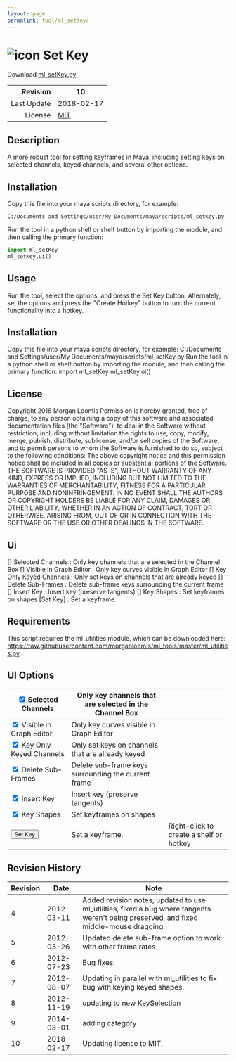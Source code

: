 ```yaml
---
layout: page
permalink: tool/ml_setKey/
---
```


# ![icon](https://raw.githubusercontent.com/morganloomis/ml_tools/master/icons//ml_setKey.png) Set Key
Download [ml_setKey.py](https://raw.githubusercontent.com/morganloomis/ml_tools/master/ml_setKey.py)

| Revision | 10 |
|---:|---|
| Last Update | 2018-02-17 |
| License | [MIT](https://opensource.org/licenses/MIT) |

## Description

 A more robust tool for setting keyframes in Maya, including setting keys on selected channels, keyed channels, and several other options. 

## Installation

Copy this file into your maya scripts directory, for example:

`C:/Documents and Settings/user/My Documents/maya/scripts/ml_setKey.py`

Run the tool in a python shell or shelf button by importing the module, 
and then calling the primary function:

```python
import ml_setKey
ml_setKey.ui()
```

## Usage

 Run the tool, select the options, and press the Set Key button. Alternately, set the options and press the "Create Hotkey" button to turn the current functionality into a hotkey. 

## Installation

 Copy this file into your maya scripts directory, for example: C:/Documents and Settings/user/My Documents/maya/scripts/ml_setKey.py Run the tool in a python shell or shelf button by importing the module, and then calling the primary function: import ml_setKey ml_setKey.ui() 

## License

 Copyright 2018 Morgan Loomis Permission is hereby granted, free of charge, to any person obtaining a copy of this software and associated documentation files (the "Software"), to deal in the Software without restriction, including without limitation the rights to use, copy, modify, merge, publish, distribute, sublicense, and/or sell copies of the Software, and to permit persons to whom the Software is furnished to do so, subject to the following conditions: The above copyright notice and this permission notice shall be included in all copies or substantial portions of the Software. THE SOFTWARE IS PROVIDED "AS IS", WITHOUT WARRANTY OF ANY KIND, EXPRESS OR IMPLIED, INCLUDING BUT NOT LIMITED TO THE WARRANTIES OF MERCHANTABILITY, FITNESS FOR A PARTICULAR PURPOSE AND NONINFRINGEMENT. IN NO EVENT SHALL THE AUTHORS OR COPYRIGHT HOLDERS BE LIABLE FOR ANY CLAIM, DAMAGES OR OTHER LIABILITY, WHETHER IN AN ACTION OF CONTRACT, TORT OR OTHERWISE, ARISING FROM, OUT OF OR IN CONNECTION WITH THE SOFTWARE OR THE USE OR OTHER DEALINGS IN THE SOFTWARE. 

## Ui

 [] Selected Channels : Only key channels that are selected in the Channel Box [] Visible in Graph Editor : Only key curves visible in Graph Editor [] Key Only Keyed Channels : Only set keys on channels that are already keyed [] Delete Sub-Frames : Delete sub-frame keys surrounding the current frame [] Insert Key : Insert key (preserve tangents) [] Key Shapes : Set keyframes on shapes [Set Key] : Set a keyframe. 

## Requirements

 This script requires the ml_utilities module, which can be downloaded here: https://raw.githubusercontent.com/morganloomis/ml_tools/master/ml_utilities.py 

## UI Options


|<input type="checkbox" checked="yes"> Selected Channels|Only key channels that are selected in the Channel Box||
|---|---|---|
|<input type="checkbox" checked="yes"> Visible in Graph Editor|Only key curves visible in Graph Editor||
|<input type="checkbox" checked="yes"> Key Only Keyed Channels|Only set keys on channels that are already keyed||
|<input type="checkbox" checked="yes"> Delete Sub-Frames|Delete sub-frame keys surrounding the current frame||
|<input type="checkbox" checked="yes"> Insert Key|Insert key (preserve tangents)||
|<input type="checkbox" checked="yes"> Key Shapes|Set keyframes on shapes||
|<button type="button">Set Key</button>|Set a keyframe.|Right-click to create a shelf or hotkey|

## Revision History

| Revision | Date | Note|
|---|---|---|
|4|2012-03-11|Added revision notes, updated to use ml_utilities, fixed a bug where tangents weren't being preserved, and fixed middle-mouse dragging.|
|5|2012-03-26|Updated delete sub-frame option to work with other frame rates|
|6|2012-07-23|Bug fixes.|
|7|2012-08-07|Updating in parallel with ml_utilities to fix bug with keying keyed shapes.|
|8|2012-11-19|updating to new KeySelection|
|9|2014-03-01|adding category|
|10|2018-02-17|Updating license to MIT.|
